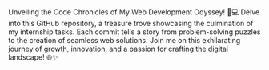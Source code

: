 Unveiling the Code Chronicles of My Web Development Odyssey! 🚀💻 Delve into this GitHub repository, a treasure trove showcasing the culmination of my internship tasks. Each commit tells a story from problem-solving puzzles to the creation of seamless web solutions. Join me on this exhilarating journey of growth, innovation, and a passion for crafting the digital landscape! 🌐✨ 
